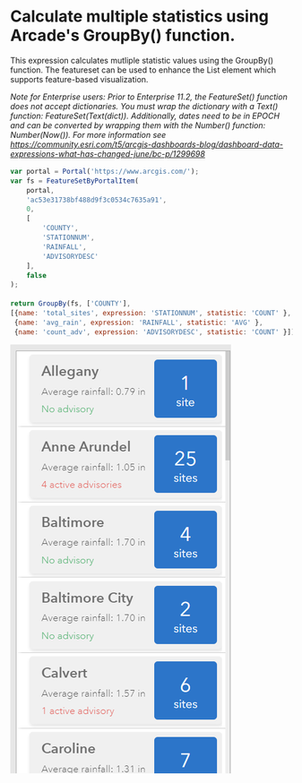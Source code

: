 # Calculate multiple statistics using Arcade's GroupBy() function.  

This expression calculates mutliple statistic values using the GroupBy() function. The featureset can be used to enhance the List element which supports feature-based visualization. 

_Note for Enterprise users: Prior to Enterprise 11.2, the FeatureSet() function does not accept dictionaries. You must wrap the dictionary with a Text() function: FeatureSet(Text(dict)). Additionally, dates need to be in EPOCH and can be converted by wrapping them with the Number() function: Number(Now()). For more information see https://community.esri.com/t5/arcgis-dashboards-blog/dashboard-data-expressions-what-has-changed-june/bc-p/1299698_

```js
var portal = Portal('https://www.arcgis.com/');
var fs = FeatureSetByPortalItem(
    portal,
    'ac53e31738bf488d9f3c0534c7635a91',
    0,
    [
        'COUNTY',
        'STATIONNUM',
        'RAINFALL',
        'ADVISORYDESC'
    ],
    false
);

return GroupBy(fs, ['COUNTY'], 
[{name: 'total_sites', expression: 'STATIONNUM', statistic: 'COUNT' }, 
 {name: 'avg_rain', expression: 'RAINFALL', statistic: 'AVG' },
 {name: 'count_adv', expression: 'ADVISORYDESC', statistic: 'COUNT' }]); 
```

![GroupByList](./images/GroupByList.png)
